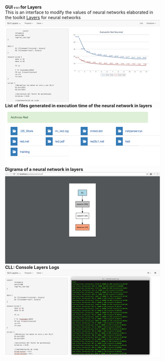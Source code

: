 <b>GUI <span style="font-size:8px !important;">V 0.1</span> for Layers</b>
<br>
This is an interface to modify the values of neural networks elaborated in the toolkit <a href="https://github.com/RParedesPalacios/Layers" target="_new">Layers</a> for neural networks
<img src="images/resultGraph.png"/>
<br >
<b>List of files generated in execution time of the neural network in layers</b>
<img src="images/lista.png" >
<br >
<b>Digrama of a neural network in layers</b>
<img src="images/diagraman.png" >
<br >
<b>CLL: Console Layers Logs</b>
<img src="images/cll.png" >
